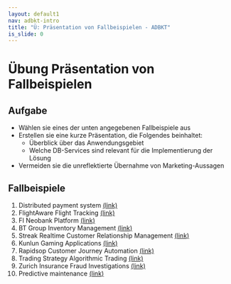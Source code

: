 ```yaml
---
layout: default1
nav: adbkt-intro
title: "Ü: Präsentation von Fallbeispielen - ADBKT" 
is_slide: 0
---
```


# Übung Präsentation von Fallbeispielen 


## Aufgabe

- Wählen sie eines der unten angegebenen Fallbeispiele aus
- Erstellen sie eine kurze Präsentation, die Folgendes beinhaltet:
  - Überblick über das Anwendungsgebiet
  - Welche DB-Services sind relevant für die Implementierung der Lösung
- Vermeiden sie die unreflektierte Übernahme von Marketing-Aussagen

## Fallbeispiele

1. Distributed payment system [(link)](https://www.cockroachlabs.com/customers/shipt/)
1. FlightAware Flight Tracking [(link)](https://www.timescale.com/case-studies/flightaware)
1. FI Neobank Platform [(link)](https://www.cockroachlabs.com/customers/building-a-scalable-neobank-platform-from-scratch-on-cockroachdb/)
1. BT Group Inventory Management [(link)](https://neo4j.com/customer-stories/bt-group/)
1. Streak Realtime Customer Relationship Management [(link)](https://www.pingcap.com/case-study/streak-find-out-why-streak-built-its-realtime-crm-using-tidb/)
1. Kunlun Gaming Applications [(link)](https://www.pingcap.com/case-study/empowering-your-gaming-application-with-a-scale-out-newsql-database/)
1. Rapidsop Customer Journey Automation [(link)](https://www.cockroachlabs.com/customers/rapidops/)
1. Trading Strategy Algorithmic Trading [(link)](https://www.timescale.com/case-studies/trading-strategy)
1. Zurich Insurance Fraud Investigations [(link)](https://neo4j.com/case-studies/zurich-insurance/)
1.  Predictive maintenance [(link)](https://www.timescale.com/case-studies/soundsensing)
